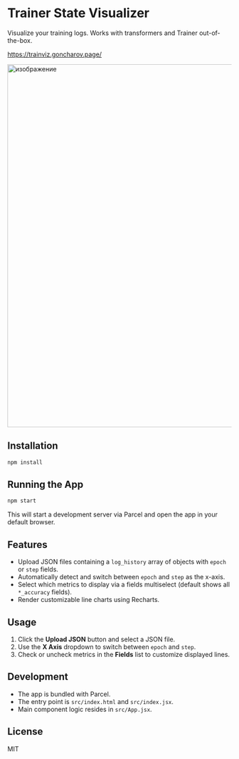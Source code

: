 # Trainer State Visualizer

Visualize your training logs. Works with transformers and Trainer out-of-the-box.

https://trainviz.goncharov.page/

<img width="1409" height="814" alt="изображение" src="https://github.com/user-attachments/assets/2b931d8a-ac70-4fbc-9201-a1c3d9b00a50" />

## Installation

```bash
npm install
```

## Running the App

```bash
npm start
```

This will start a development server via Parcel and open the app in your default browser.

## Features

- Upload JSON files containing a `log_history` array of objects with `epoch` or `step` fields.
- Automatically detect and switch between `epoch` and `step` as the x-axis.
- Select which metrics to display via a fields multiselect (default shows all `*_accuracy` fields).
- Render customizable line charts using Recharts.

## Usage

1. Click the **Upload JSON** button and select a JSON file.
2. Use the **X Axis** dropdown to switch between `epoch` and `step`.
3. Check or uncheck metrics in the **Fields** list to customize displayed lines.

## Development

- The app is bundled with Parcel.
- The entry point is `src/index.html` and `src/index.jsx`.
- Main component logic resides in `src/App.jsx`.

## License

MIT
